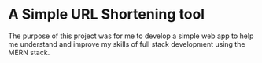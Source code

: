 # A Simple URL Shortening tool

The purpose of this project was for me to develop a simple web app to help me understand
and improve my skills of full stack development using the MERN stack.